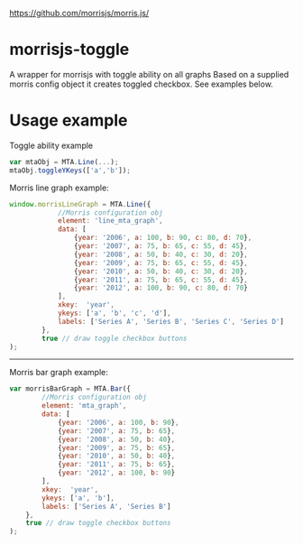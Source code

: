 https://github.com/morrisjs/morris.js/

# morrisjs-toggle
A wrapper for morrisjs with toggle ability on all graphs
Based on a supplied morris config object it creates toggled checkbox. See examples below.

# Usage example

Toggle ability example
```javascript 
var mtaObj = MTA.Line(...);
mtaObj.toggleYKeys(['a','b']);
```

Morris line graph example:
```javascript
window.morrisLineGraph = MTA.Line({
            //Morris configuration obj
            element: 'line_mta_graph',
            data: [
                {year: '2006', a: 100, b: 90, c: 80, d: 70},
                {year: '2007', a: 75, b: 65, c: 55, d: 45},
                {year: '2008', a: 50, b: 40, c: 30, d: 20},
                {year: '2009', a: 75, b: 65, c: 55, d: 45},
                {year: '2010', a: 50, b: 40, c: 30, d: 20},
                {year: '2011', a: 75, b: 65, c: 55, d: 45},
                {year: '2012', a: 100, b: 90, c: 80, d: 70}
            ],
            xkey:  'year',
            ykeys: ['a', 'b', 'c', 'd'],
            labels: ['Series A', 'Series B', 'Series C', 'Series D']
        },
        true // draw toggle checkbox buttons
);
```

---

Morris bar graph example:
```javascript
var morrisBarGraph = MTA.Bar({
        //Morris configuration obj
        element: 'mta_graph',
        data: [
            {year: '2006', a: 100, b: 90},
            {year: '2007', a: 75, b: 65},
            {year: '2008', a: 50, b: 40},
            {year: '2009', a: 75, b: 65},
            {year: '2010', a: 50, b: 40},
            {year: '2011', a: 75, b: 65},
            {year: '2012', a: 100, b: 90}
        ],
        xkey:  'year',
        ykeys: ['a', 'b'],
        labels: ['Series A', 'Series B']
    },
    true // draw toggle checkbox buttons
);
```


